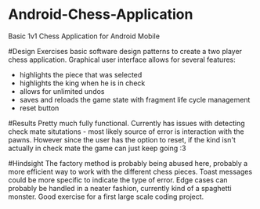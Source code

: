 # Android-Chess-Application
Basic 1v1 Chess Application for Android Mobile


#Design
Exercises basic software design patterns to create a two player chess application.
Graphical user interface allows for several features:
  - highlights the piece that was selected
  - highlights the king when he is in check
  - allows for unlimited undos
  - saves and reloads the game state with fragment life cycle management
  - reset button
  
#Results
Pretty much fully functional.
Currently has issues with detecting check mate situtations - most likely source of error is interaction with the pawns.
However since the user has the option to reset, if the kind isn't actually in check mate the game can just keep going :3

#Hindsight
The factory method is probably being abused here, probably a more efficient way to work with the different chess pieces.
Toast messages could be more specific to indicate the type of error.
Edge cases can probably be handled in a neater fashion, currently kind of a spaghetti monster.
Good exercise for a first large scale coding project. 
